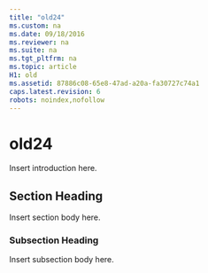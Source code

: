 ```yaml
---
title: "old24"
ms.custom: na
ms.date: 09/18/2016
ms.reviewer: na
ms.suite: na
ms.tgt_pltfrm: na
ms.topic: article
H1: old
ms.assetid: 87886c08-65e8-47ad-a20a-fa30727c74a1
caps.latest.revision: 6
robots: noindex,nofollow
---
```

# old24
Insert introduction here.  
  
## Section Heading  
 Insert section body here.  
  
### Subsection Heading  
 Insert subsection body here.